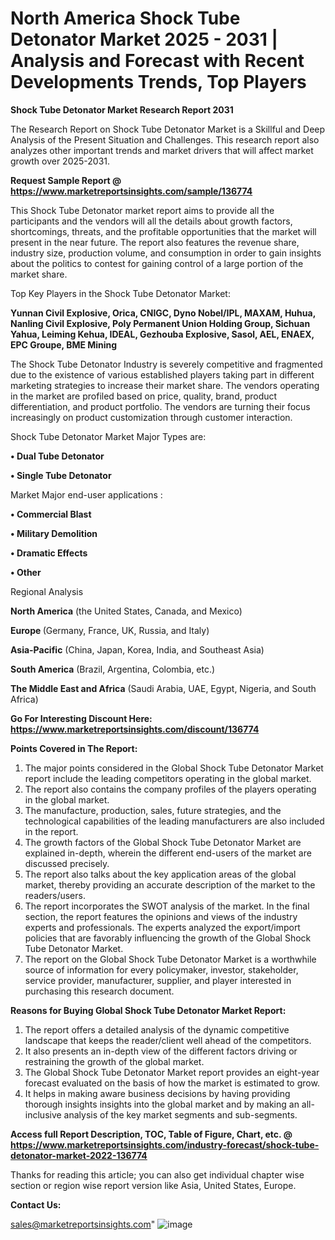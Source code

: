 # North America Shock Tube Detonator Market 2025 - 2031 | Analysis and Forecast with Recent Developments Trends, Top Players

<strong>Shock Tube Detonator Market Research Report 2031</strong>

The Research Report on Shock Tube Detonator Market is a Skillful and Deep Analysis of the Present Situation and Challenges. This research report also analyzes other important trends and market drivers that will affect market growth over 2025-2031.

<strong>Request Sample Report @ <a href=https://www.marketreportsinsights.com/sample/136774>https://www.marketreportsinsights.com/sample/136774</a></strong>

This Shock Tube Detonator market report aims to provide all the participants and the vendors will all the details about growth factors, shortcomings, threats, and the profitable opportunities that the market will present in the near future. The report also features the revenue share, industry size, production volume, and consumption in order to gain insights about the politics to contest for gaining control of a large portion of the market share.

Top Key Players in the Shock Tube Detonator Market:

<strong>Yunnan Civil Explosive, Orica, CNIGC, Dyno Nobel/IPL, MAXAM, Huhua, Nanling Civil Explosive, Poly Permanent Union Holding Group, Sichuan Yahua, Leiming Kehua, IDEAL, Gezhouba Explosive, Sasol, AEL, ENAEX, EPC Groupe, BME Mining</strong>

The Shock Tube Detonator Industry is severely competitive and fragmented due to the existence of various established players taking part in different marketing strategies to increase their market share. The vendors operating in the market are profiled based on price, quality, brand, product differentiation, and product portfolio. The vendors are turning their focus increasingly on product customization through customer interaction.

Shock Tube Detonator Market Major Types are:

<strong>• Dual Tube Detonator

• Single Tube Detonator</strong>

Market Major end-user applications :

<strong>• Commercial Blast

• Military Demolition

• Dramatic Effects

• Other</strong>

Regional Analysis

</u><strong><b>North America</b></strong> (the United States, Canada, and Mexico)

<strong><b>Europe </b></strong>(Germany, France, UK, Russia, and Italy)

<strong><b>Asia-Pacific</b></strong> (China, Japan, Korea, India, and Southeast Asia)

<strong><b>South America</b></strong> (Brazil, Argentina, Colombia, etc.)

<strong><b>The Middle East and Africa</b></strong> (Saudi Arabia, UAE, Egypt, Nigeria, and South Africa)

<strong>Go For Interesting Discount Here: <a href=https://www.marketreportsinsights.com/discount/136774>https://www.marketreportsinsights.com/discount/136774</a></strong>

<strong>Points Covered in The Report:</strong>
<ol>
  <li>The major points considered in the Global Shock Tube Detonator Market report include the leading competitors operating in the global market.</li>
  <li>The report also contains the company profiles of the players operating in the global market.</li>
  <li>The manufacture, production, sales, future strategies, and the technological capabilities of the leading manufacturers are also included in the report.</li>
  <li>The growth factors of the Global Shock Tube Detonator Market are explained in-depth, wherein the different end-users of the market are discussed precisely.</li>
  <li>The report also talks about the key application areas of the global market, thereby providing an accurate description of the market to the readers/users.</li>
  <li>The report incorporates the SWOT analysis of the market. In the final section, the report features the opinions and views of the industry experts and professionals. The experts analyzed the export/import policies that are favorably influencing the growth of the Global Shock Tube Detonator Market.</li>
  <li>The report on the Global Shock Tube Detonator Market is a worthwhile source of information for every policymaker, investor, stakeholder, service provider, manufacturer, supplier, and player interested in purchasing this research document.</li>
</ol>
<strong>Reasons for Buying Global Shock Tube Detonator Market Report:</strong>

<ol>
  <li>The report offers a detailed analysis of the dynamic competitive landscape that keeps the reader/client well ahead of the competitors.</li>
  <li>It also presents an in-depth view of the different factors driving or restraining the growth of the global market.</li>
  <li>The Global Shock Tube Detonator Market report provides an eight-year forecast evaluated on the basis of how the market is estimated to grow.</li>
  <li>It helps in making aware business decisions by having providing thorough insights insights into the global market and by making an all-inclusive analysis of the key market segments and sub-segments.</li>
</ol>
<strong>Access full Report Description, TOC, Table of Figure, Chart, etc. @ <a href=https://www.marketreportsinsights.com/industry-forecast/shock-tube-detonator-market-2022-136774>https://www.marketreportsinsights.com/industry-forecast/shock-tube-detonator-market-2022-136774</a></strong>


Thanks for reading this article; you can also get individual chapter wise section or region wise report version like Asia, United States, Europe.

<strong>Contact Us:</strong>

sales@marketreportsinsights.com"
![image](https://github.com/user-attachments/assets/c3f2cf71-3f47-4ae1-bcde-e131035370a1)
